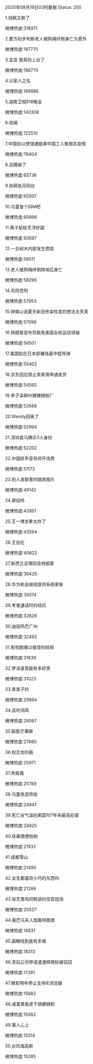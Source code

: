 2020年08月19日03时数据
Status: 200

1.钱枫又胖了

微博热度:318971

2.警方初步判断老人被狗绳绊倒身亡为意外

微博热度:187775

3.孟佳 我真的上台了

微博热度:186770

4.以家人之名

微博热度:169985

5.湖南卫视818晚会

微博热度:140308

6.琉璃

微博热度:122510

7.中国驻以使馆通报某中国工人聚居区疫情

微博热度:76404

8.豆瓣崩了

微博热度:65736

9.张萌张月同台

微博热度:65507

10.乌童是个抖M吧

微博热度:60996

11.黄子韬徐艺洋好甜

微博热度:60597

12.一旦树木内部发生燃烧

微博热度:58511

13.老人被狗绳绊倒摔地后身亡

微博热度:58296

14.司凤受刑

微博热度:57953

15.钟南山说夏天新冠传染性差的想法太天真

微博热度:57096

16.特朗普宣布将赦免美国女权运动领袖

微博热度:56501

17.美国拟在日本部署陆基中程导弹

微博热度:55402

18.京东回应禁止卖家用申通发货

微博热度:54592

19.李子柒柳州建螺蛳粉厂

微博热度:53568

20.Wendy回来了

微博热度:52994

21.深圳盒马确诊3人身份

微博热度:52202

22.中国好声音导师开场秀

微博热度:51173

23.别人发群里的搞笑图片

微博热度:49142

24.章绍伟

微博热度:43951

25.王一博龙拳太炸了

微博热度:43594

26.王岳伦

微博热度:40822

27.新西兰总理回击特朗普

微博热度:36420

28.华为称会继续提供系统更新

微博热度:35074

29.考普通话时的经历

微博热度:32626

30.迪丽热巴广州

微博热度:32492

31.影视剧难以接受的结局

微博热度:31639

32.梦话录音能有多好笑

微博热度:31023

33.青青子衿

微博热度:29864

34.且听凤鸣

微博热度:28087

35.脏脏芒果酥

微博热度:27660

36.权志龙的画

微博热度:25971

37.宋紫薇

微博热度:25789

38.乌童改造玲珑

微博热度:24847

39.死亡谷气温创美国107年来最高纪录

微博热度:24825

40.任豪随便拍拍

微博热度:21937

41.成都雪山

微博热度:21490

42.女生都喜欢小巧的东西吗

微博热度:21289

43.综艺里鸡同鸭讲的空耳现场

微博热度:20527

44.奥巴马夫人炮轰特朗普

微博热度:18831

45.画眼线到底有多难

微博热度:18313

46.贪玩公司申请渣渣辉商标被驳回

微博热度:17261

47.微软明年停止支持IE浏览器

微博热度:15682

48.咸蛋黄鱼皮干锅螺蛳粉

微博热度:15582

49.离人心上

微博热度:15314

50.台风海高斯

微博热度:15285

